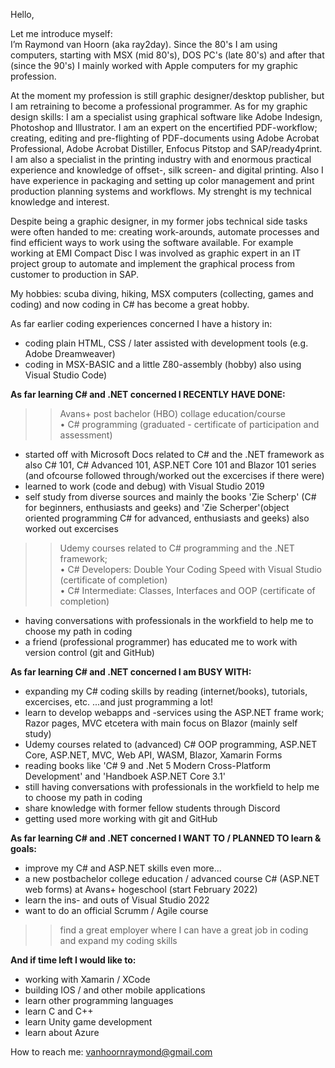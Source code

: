 Hello,

Let me introduce myself:</BR>
I’m Raymond van Hoorn (aka ray2day). Since the 80's I am using computers, starting with MSX (mid 80's), DOS PC's (late 80's) and after that (since the 90's) I mainly worked with Apple computers for my graphic profession.

At the moment my profession is still graphic designer/desktop publisher, but I am retraining to become a professional programmer. As for my
graphic design skills: I am a specialist using graphical software like Adobe Indesign, Photoshop and Illustrator. I am an expert on the encertified PDF-workflow; creating, editing and pre-flighting of PDF-documents using Adobe Acrobat Professional, Adobe Acrobat Distiller, Enfocus Pitstop and SAP/ready4print. I am also a specialist in the printing industry with and enormous practical experience and knowledge of offset-, silk screen- and digital printing. Also I have experience in packaging and setting up color management and print production planning systems and workflows. My strenght is my technical knowledge and interest.

Despite being a graphic designer, in my former jobs technical side tasks were often handed to me: creating work-arounds, automate processes and find efficient ways to work using the software available. For example working at EMI Compact Disc I was involved as graphic expert in an IT project group to automate and implement the graphical process from customer to production in SAP.

My hobbies: scuba diving, hiking, MSX computers (collecting, games and coding) and now coding in C# has become a great hobby.



As far earlier coding experiences concerned I have a history in:
- coding plain HTML, CSS / later assisted with development tools (e.g. Adobe Dreamweaver)
- coding in MSX-BASIC and a little Z80-assembly (hobby) also using Visual Studio Code)



**As far learning C# and .NET concerned I RECENTLY HAVE DONE:**
>> Avans+ post bachelor (HBO) collage education/course</BR>
• C# programming (graduated - certificate of participation and assessment)
- started off with Microsoft Docs related to C# and the .NET framework as also C# 101, C# Advanced 101, ASP.NET Core 101 and Blazor 101 series (and ofcourse followed through/worked out the excercises if there were)
- learned to work (code and debug) with Visual Studio 2019
- self study from diverse sources and mainly the books 'Zie Scherp' (C# for beginners, enthusiasts and geeks) and 'Zie Scherper'(object oriented programming C# for advanced, enthusiasts and geeks) also worked out excercises
>> Udemy courses related to C# programming and the .NET framework;</BR>
• C# Developers: Double Your Coding Speed with Visual Studio (certificate of completion)</BR>
• C# Intermediate: Classes, Interfaces and OOP (certificate of completion)
- having conversations with professionals in the workfield to help me to choose my path in coding
- a friend (professional programmer) has educated me to work with version control (git and GitHub)


**As far learning C# and .NET concerned I am BUSY WITH:**
- expanding my C# coding skills by reading (internet/books), tutorials, excercises, etc. ...and just programming a lot!</BR>
- learn to develop webapps and -services using the ASP.NET frame work; Razor pages, MVC etcetera with main focus on Blazor (mainly self study)
- Udemy courses related to (advanced) C# OOP programming, ASP.NET Core, ASP.NET, MVC, Web API, WASM, Blazor, Xamarin Forms
- reading books like 'C# 9 and .Net 5 Modern Cross-Platform Development' and 'Handboek ASP.NET Core 3.1'
- still having conversations with professionals in the workfield to help me to choose my path in coding
- share knowledge with former fellow students through Discord
- getting used more working with git and GitHub


**As far learning C# and .NET concerned I WANT TO / PLANNED TO learn & goals:**
- improve my C# and ASP.NET skills even more...
- a new postbachelor college education / advanced course C# (ASP.NET web forms) at Avans+ hogeschool (start February 2022)
- learn the ins- and outs of Visual Studio 2022
- want to do an official Scrumm / Agile course

>> find a great employer where I can have a great job in coding and expand my coding skills


**And if time left I would like to:**
- working with Xamarin / XCode
- building IOS / and other mobile applications
- learn other programming languages
- learn C and C++
- learn Unity game development
- learn about Azure


How to reach me:
vanhoornraymond@gmail.com
